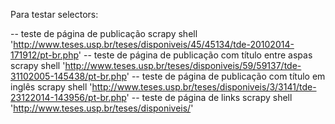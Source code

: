 Para testar selectors:

-- teste de página de publicação
scrapy shell 'http://www.teses.usp.br/teses/disponiveis/45/45134/tde-20102014-171912/pt-br.php'
-- teste de página de publicação com título entre aspas
scrapy shell 'http://www.teses.usp.br/teses/disponiveis/59/59137/tde-31102005-145438/pt-br.php'
-- teste de página de publicação com título em inglês
scrapy shell 'http://www.teses.usp.br/teses/disponiveis/3/3141/tde-23122014-143956/pt-br.php'
-- teste de página de links
scrapy shell 'http://www.teses.usp.br/teses/disponiveis/'

